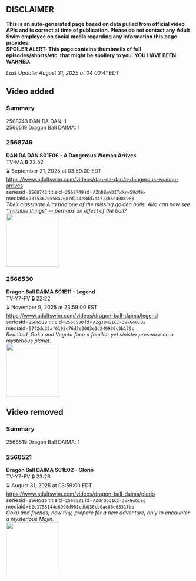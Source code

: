 ## DISCLAIMER
**This is an auto-generated page based on data pulled from official video APIs and is correct at time of publication. Please do not contact any Adult Swim employee on social media regarding any information this page provides.**  
**SPOILER ALERT: This page contains thumbnails of full episodes/shorts/etc. that might be spoilery to you. YOU HAVE BEEN WARNED.**  

_Last Update: August 31, 2025 at 04:00:41 EDT_
## Video added
### Summary
2568743 DAN DA DAN: 1  
2566519 Dragon Ball DAIMA: 1  
### 2568749
**DAN DA DAN S01E06 - A Dangerous Woman Arrives**  
TV-MA 🔒 22:52  
⌛ September 21, 2025 at 03:59:00 EDT  
https://www.adultswim.com/videos/dan-da-dan/a-dangerous-woman-arrives  
seriesid=`2568743` titleid=`2568749` id=`AZhDBmNDITxXrw59dM9x` mediaid=`73753670558a7087d144e8dd7d4713b5e408c988`  
_Their classmate Aira had one of the missing golden balls. Aira can now see "invisible things" -- perhaps an effect of the ball?_  
<a href="https://media.cdn.adultswim.com/uploads/20250725/thumbnails/2_25725151916-Ep06_Still_0019.png"><img src="https://media.cdn.adultswim.com/uploads/20250725/thumbnails/2_25725151916-Ep06_Still_0019.png" height="144px" /></a>
### 2566530
**Dragon Ball DAIMA S01E11 - Legend**  
TV-Y7-FV 🔒 22:22  
⌛ November 9, 2025 at 23:59:00 EST  
https://www.adultswim.com/videos/dragon-ball-daima/legend  
seriesid=`2566519` titleid=`2566530` id=`AZgJ8MSICI-3VkGoG1Q2` mediaid=`57f2dc32af6192c76d3e2083e1d249936c3b179c`  
_Reunited, Goku and Vegeta face a familiar yet sinister presence on a mysterious planet._  
<a href="https://media.cdn.adultswim.com/uploads/20250714/thumbnails/2_25714131744-DBDaima_S1_11.png"><img src="https://media.cdn.adultswim.com/uploads/20250714/thumbnails/2_25714131744-DBDaima_S1_11.png" height="144px" /></a>
## Video removed
### Summary
2566519 Dragon Ball DAIMA: 1  
### 2566521
**Dragon Ball DAIMA S01E02 - Glorio**  
TV-Y7-FV 🔒 23:26  
⌛ August 31, 2025 at 03:59:00 EDT  
https://www.adultswim.com/videos/dragon-ball-daima/glorio  
seriesid=`2566519` titleid=`2566521` id=`AZdrQoq1CI-3VkGoG1Eg` mediaid=`b2e1755144e6990d981edb830cb0ac86e6331fbb`  
_Goku and friends, now tiny, prepare for a new adventure, only to encounter a mysterious Majin._  
<a href="https://media.cdn.adultswim.com/uploads/20250613/thumbnails/2_256131746371-DBDaima_S1_02.png"><img src="https://media.cdn.adultswim.com/uploads/20250613/thumbnails/2_256131746371-DBDaima_S1_02.png" height="144px" /></a>
